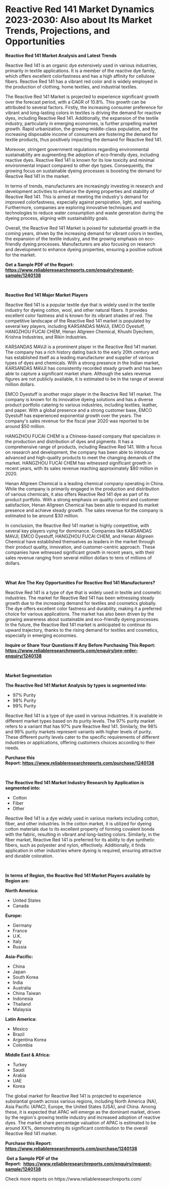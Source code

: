 <p><h1>Reactive Red 141 Market Dynamics 2023-2030: Also about Its Market Trends, Projections, and Opportunities</h1></p><p><strong>Reactive Red 141 Market Analysis and Latest Trends</strong></p>
<p><p>Reactive Red 141 is an organic dye extensively used in various industries, primarily in textile applications. It is a member of the reactive dye family, which offers excellent colorfastness and has a high affinity for cellulose fibers. Reactive Red 141 has a vibrant red color and is widely employed in the production of clothing, home textiles, and industrial textiles.</p><p>The Reactive Red 141 Market is projected to experience significant growth over the forecast period, with a CAGR of 10.8%. This growth can be attributed to several factors. Firstly, the increasing consumer preference for vibrant and long-lasting colors in textiles is driving the demand for reactive dyes, including Reactive Red 141. Additionally, the expansion of the textile industry, particularly in emerging economies, is further propelling market growth. Rapid urbanization, the growing middle-class population, and the increasing disposable income of consumers are fostering the demand for textile products, thus positively impacting the demand for Reactive Red 141.</p><p>Moreover, stringent government regulations regarding environmental sustainability are augmenting the adoption of eco-friendly dyes, including reactive dyes. Reactive Red 141 is known for its low toxicity and minimal environmental impact compared to other dye types. Consequently, the growing focus on sustainable dyeing processes is boosting the demand for Reactive Red 141 in the market.</p><p>In terms of trends, manufacturers are increasingly investing in research and development activities to enhance the dyeing properties and stability of Reactive Red 141. This is aimed at meeting the industry's demand for improved colorfastness, especially against perspiration, light, and washing. Furthermore, companies are exploring innovative techniques and technologies to reduce water consumption and waste generation during the dyeing process, aligning with sustainability goals.</p><p>Overall, the Reactive Red 141 Market is poised for substantial growth in the coming years, driven by the increasing demand for vibrant colors in textiles, the expansion of the textile industry, and the growing emphasis on eco-friendly dyeing processes. Manufacturers are also focusing on research and development to enhance dyeing properties, ensuring a positive outlook for the market.</p></p>
<p><strong>Get a Sample PDF of the Report:&nbsp; <a href="https://www.reliableresearchreports.com/enquiry/request-sample/1240138">https://www.reliableresearchreports.com/enquiry/request-sample/1240138</a></strong></p>
<p>&nbsp;</p>
<p><strong>Reactive Red 141 Major Market Players</strong></p>
<p><p>Reactive Red 141 is a popular textile dye that is widely used in the textile industry for dyeing cotton, wool, and other natural fibers. It provides excellent color fastness and is known for its vibrant shades of red. The competitive landscape of the Reactive Red 141 market is populated by several key players, including KARSANDAS MAVJI, EMCO Dyestuff, HANGZHOU FUCAI CHEM, Henan Allgreen Chemical, Khushi Dyechem, Krishna Industries, and Rikin Industries.</p><p>KARSANDAS MAVJI is a prominent player in the Reactive Red 141 market. The company has a rich history dating back to the early 20th century and has established itself as a leading manufacturer and supplier of various types of dyes and chemicals. With a strong presence in the Indian market, KARSANDAS MAVJI has consistently recorded steady growth and has been able to capture a significant market share. Although the sales revenue figures are not publicly available, it is estimated to be in the range of several million dollars.</p><p>EMCO Dyestuff is another major player in the Reactive Red 141 market. The company is known for its innovative dyeing solutions and has a diverse product portfolio catering to various industries, including textiles, leather, and paper. With a global presence and a strong customer base, EMCO Dyestuff has experienced exponential growth over the years. The company's sales revenue for the fiscal year 2020 was reported to be around $50 million.</p><p>HANGZHOU FUCAI CHEM is a Chinese-based company that specializes in the production and distribution of dyes and pigments. It has a comprehensive range of products, including Reactive Red 141. With a focus on research and development, the company has been able to introduce advanced and high-quality products to meet the changing demands of the market. HANGZHOU FUCAI CHEM has witnessed significant growth in recent years, with its sales revenue reaching approximately $80 million in 2020.</p><p>Henan Allgreen Chemical is a leading chemical company operating in China. While the company is primarily engaged in the production and distribution of various chemicals, it also offers Reactive Red 141 dye as part of its product portfolio. With a strong emphasis on quality control and customer satisfaction, Henan Allgreen Chemical has been able to expand its market presence and achieve steady growth. The sales revenue for the company is estimated to be around $30 million.</p><p>In conclusion, the Reactive Red 141 market is highly competitive, with several key players vying for dominance. Companies like KARSANDAS MAVJI, EMCO Dyestuff, HANGZHOU FUCAI CHEM, and Henan Allgreen Chemical have established themselves as leaders in the market through their product quality, innovation, and customer-centric approach. These companies have witnessed significant growth in recent years, with their sales revenue ranging from several million dollars to tens of millions of dollars.</p></p>
<p>&nbsp;</p>
<p><strong>What Are The Key Opportunities For Reactive Red 141 Manufacturers?</strong></p>
<p><p>Reactive Red 141 is a type of dye that is widely used in textile and cosmetic industries. The market for Reactive Red 141 has been witnessing steady growth due to the increasing demand for textiles and cosmetics globally. The dye offers excellent color fastness and durability, making it a preferred choice for various applications. The market has also been driven by the growing awareness about sustainable and eco-friendly dyeing processes. In the future, the Reactive Red 141 market is anticipated to continue its upward trajectory, thanks to the rising demand for textiles and cosmetics, especially in emerging economies.</p></p>
<p><strong>Inquire or Share Your Questions If Any Before Purchasing This Report: <a href="https://www.reliableresearchreports.com/enquiry/pre-order-enquiry/1240138">https://www.reliableresearchreports.com/enquiry/pre-order-enquiry/1240138</a></strong></p>
<p>&nbsp;</p>
<p><strong>Market Segmentation</strong></p>
<p><strong>The Reactive Red 141 Market Analysis by types is segmented into:</strong></p>
<p><ul><li>97% Purity</li><li>98% Purity</li><li>99% Purity</li></ul></p>
<p><p>Reactive Red 141 is a type of dye used in various industries. It is available in different market types based on its purity levels. The 97% purity market refers to a variant that has 97% pure Reactive Red 141. Similarly, the 98% and 99% purity markets represent variants with higher levels of purity. These different purity levels cater to the specific requirements of different industries or applications, offering customers choices according to their needs.</p></p>
<p><strong>Purchase this Report:&nbsp;<a href="https://www.reliableresearchreports.com/purchase/1240138">https://www.reliableresearchreports.com/purchase/1240138</a></strong></p>
<p>&nbsp;</p>
<p><strong>The Reactive Red 141 Market Industry Research by Application is segmented into:</strong></p>
<p><ul><li>Cotton</li><li>Fiber</li><li>Other</li></ul></p>
<p><p>Reactive Red 141 is a dye widely used in various markets including cotton, fiber, and other industries. In the cotton market, it is utilized for dyeing cotton materials due to its excellent property of forming covalent bonds with the fabric, resulting in vibrant and long-lasting colors. Similarly, in the fiber market, Reactive Red 141 is preferred for its ability to dye synthetic fibers, such as polyester and nylon, effectively. Additionally, it finds application in other industries where dyeing is required, ensuring attractive and durable coloration.</p></p>
<p>&nbsp;</p>
<p><strong>In terms of Region, the Reactive Red 141 Market Players available by Region are:</strong></p>
<p>
    <p> <strong> North America: </strong>
        <ul>
            <li>United States</li>
            <li>Canada</li>
        </ul>
        </p> 
    <p> <strong> Europe: </strong>
        <ul>
            <li>Germany</li>
            <li>France</li>
            <li>U.K.</li>
            <li>Italy</li>
            <li>Russia</li>
        </ul>
        </p> 
    <p> <strong> Asia-Pacific: </strong>
        <ul>
            <li>China</li>
            <li>Japan</li>
            <li>South Korea</li>
            <li>India</li>
            <li>Australia</li>
            <li>China Taiwan</li>
            <li>Indonesia</li>
            <li>Thailand</li>
            <li>Malaysia</li>
        </ul>
        </p> 
    <p> <strong> Latin America: </strong>
        <ul>
            <li>Mexico</li>
            <li>Brazil</li>
            <li>Argentina Korea</li>
            <li>Colombia</li>
        </ul>
        </p> 
    <p> <strong> Middle East & Africa: </strong>
        <ul>
            <li>Turkey</li>
            <li>Saudi</li>
            <li>Arabia</li>
            <li>UAE</li>
            <li>Korea</li>
        </ul>
    </p>
    </p>
<p><p>The global market for Reactive Red 141 is projected to experience substantial growth across various regions, including North America (NA), Asia Pacific (APAC), Europe, the United States (USA), and China. Among these, it is expected that APAC will emerge as the dominant market, driven by the region's growing textile industry and increased adoption of reactive dyes. The market share percentage valuation of APAC is estimated to be around XX%, demonstrating its significant contribution to the overall Reactive Red 141 market.</p></p>
<p><strong>Purchase this Report: <a href="https://www.reliableresearchreports.com/purchase/1240138">https://www.reliableresearchreports.com/purchase/1240138</a></strong></p>
<p>&nbsp;<strong>Get a Sample PDF of the Report:&nbsp;&nbsp;<a href="https://www.reliableresearchreports.com/enquiry/request-sample/1240138">https://www.reliableresearchreports.com/enquiry/request-sample/1240138</a></strong></p>
<p><strong></strong></p>
<p>Check more reports on https://www.reliableresearchreports.com/</p>
